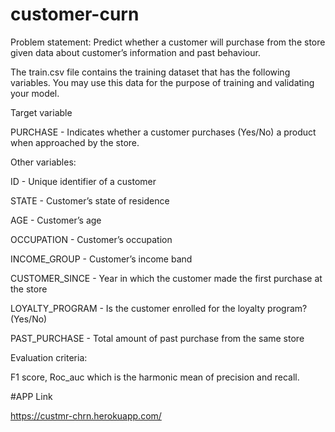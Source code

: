 # customer-curn
Problem statement: Predict whether a customer will purchase from the store given data about customer’s information and past behaviour.

 

The train.csv file contains the training dataset that has the following variables. You may use this data for the purpose of training and validating your model.

 

Target variable

PURCHASE - Indicates whether a customer purchases (Yes/No) a product when approached by the store.

 

Other variables:

ID - Unique identifier of a customer

STATE - Customer’s state of residence

AGE - Customer’s age

OCCUPATION - Customer’s occupation

INCOME_GROUP - Customer’s income band

CUSTOMER_SINCE - Year in which the customer made the first purchase at the store

LOYALTY_PROGRAM - Is the customer enrolled for the loyalty program? (Yes/No)

PAST_PURCHASE - Total amount of past purchase from the same store

 

Evaluation criteria:

F1 score, Roc_auc which is the harmonic mean of precision and recall.

#APP Link

https://custmr-chrn.herokuapp.com/
